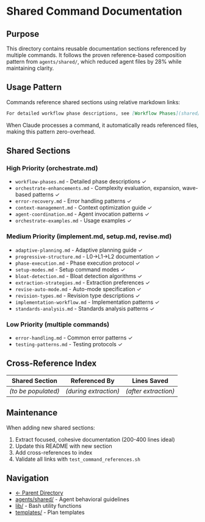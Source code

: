 # Shared Command Documentation

## Purpose

This directory contains reusable documentation sections referenced by multiple commands. It follows the proven reference-based composition pattern from `agents/shared/`, which reduced agent files by 28% while maintaining clarity.

## Usage Pattern

Commands reference shared sections using relative markdown links:

```markdown
For detailed workflow phase descriptions, see [Workflow Phases](shared/workflow-phases.md).
```

When Claude processes a command, it automatically reads referenced files, making this pattern zero-overhead.

## Shared Sections

### High Priority (orchestrate.md)
- `workflow-phases.md` - Detailed phase descriptions ✓
- `orchestrate-enhancements.md` - Complexity evaluation, expansion, wave-based patterns ✓
- `error-recovery.md` - Error handling patterns ✓
- `context-management.md` - Context optimization guide ✓
- `agent-coordination.md` - Agent invocation patterns ✓
- `orchestrate-examples.md` - Usage examples ✓

### Medium Priority (implement.md, setup.md, revise.md)
- `adaptive-planning.md` - Adaptive planning guide ✓
- `progressive-structure.md` - L0->L1->L2 documentation ✓
- `phase-execution.md` - Phase execution protocol ✓
- `setup-modes.md` - Setup command modes ✓
- `bloat-detection.md` - Bloat detection algorithms ✓
- `extraction-strategies.md` - Extraction preferences ✓
- `revise-auto-mode.md` - Auto-mode specification ✓
- `revision-types.md` - Revision type descriptions ✓
- `implementation-workflow.md` - Implementation patterns ✓
- `standards-analysis.md` - Standards analysis patterns ✓

### Low Priority (multiple commands)
- `error-handling.md` - Common error patterns ✓
- `testing-patterns.md` - Testing protocols ✓

## Cross-Reference Index

| Shared Section | Referenced By | Lines Saved |
|----------------|---------------|-------------|
| _(to be populated)_ | _(during extraction)_ | _(after extraction)_ |

## Maintenance

When adding new shared sections:
1. Extract focused, cohesive documentation (200-400 lines ideal)
2. Update this README with new section
3. Add cross-references to index
4. Validate all links with `test_command_references.sh`

## Navigation

- [← Parent Directory](../README.md)
- [agents/shared/](../../agents/shared/) - Agent behavioral guidelines
- [lib/](../../lib/) - Bash utility functions
- [templates/](../../templates/) - Plan templates
